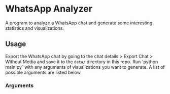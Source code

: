 # WhatsApp Analyzer
A program to analyze a WhatsApp chat and generate some interesting statistics and visualizations.

## Usage

Export the WhatsApp chat by going to the chat details > Export Chat > Without Media and save it to the `data/` directory in this repo.
Run ´python main.py´ with any arguments of visualizations you want to generate.
A list of possible arguments are listed below.

### Arguments
